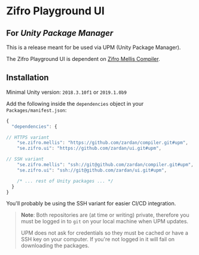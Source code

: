 # Zifro Playground UI

## For _Unity Package Manager_

This is a release meant for be used via UPM (Unity Package Manager).

The Zifro Playground UI is dependent on [Zifro Mellis Compiler](https://github.com/zardan/compiler).

## Installation

Minimal Unity version: `2018.3.10f1` or `2019.1.0b9`

Add the following inside the `dependencies` object in your `Packages/manifest.json`:

```js
{
  "dependencies": {

// HTTPS variant
    "se.zifro.mellis": "https://github.com/zardan/compiler.git#upm",
    "se.zifro.ui": "https://github.com/zardan/ui.git#upm",

// SSH variant
    "se.zifro.mellis": "ssh://git@github.com/zardan/compiler.git#upm",
    "se.zifro.ui": "ssh://git@github.com/zardan/ui.git#upm",

    /* ... rest of Unity packages ... */
  }
}
```

You'll probably be using the SSH variant for easier CI/CD integration.

> **Note**: Both repositories are (at time or writing) private, therefore you must be logged in to `git` on your local machine when UPM updates.
>
> UPM does not ask for credentials so they must be cached or have a SSH key on your computer. If you're not logged in it will fail on downloading the packages.
